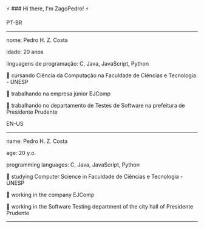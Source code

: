 :zap: ### Hi there, I'm ZagoPedro! :zap:

PT-BR 

------------------------------------------------------------------------------------------

nome: Pedro H. Z. Costa

idade: 20 anos

linguagens de programação: C, Java, JavaScript, Python

:small_blue_diamond: cursando Ciência da Computação na Faculdade de Ciências e Tecnologia - UNESP

:small_orange_diamond: trabalhando na empresa júnior EJComp

:small_orange_diamond: trabalhando no departamento de Testes de Software na prefeitura de Presidente Prudente

EN-US

------------------------------------------------------------------------------------------

name: Pedro H. Z. Costa

age: 20 y.o.

programming languages: C, Java, JavaScript, Python

:small_blue_diamond: studying Computer Science in Faculdade de Ciências e Tecnologia - UNESP

:small_orange_diamond: working in the company EJComp

:small_orange_diamond: working in the Software Testing department of the city hall of Presidente Prudente

------------------------------------------------------------------------------------------
